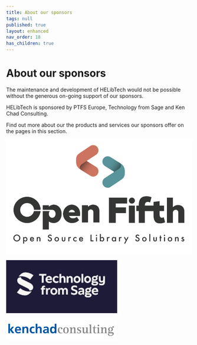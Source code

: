 ```yaml
---
title: About our sponsors
tags: null
published: true
layout: enhanced
nav_order: 18
has_children: true
---
```

# About our sponsors

The maintenance and development of HELibTech would not be possible without the generous on-going support of our sponsors.

HELibTech is sponsored by PTFS Europe, Technology from Sage and Ken Chad Consulting.

Find out more about our the products and services our sponsors offer on the pages in this section.

![](/assets/images/open-fifth-branding-final-b-w-cropped-1-.png)

![](/assets/images/tehcnology-from-sage.jpg)

![](/assets/images/ken-chad-consulting-logo-300x57.png)
